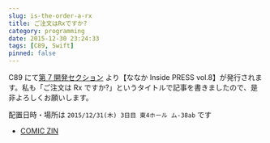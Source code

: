 ```yaml
---
slug: is-the-order-a-rx
title: ご注文はRxですか?
category: programming
date: 2015-12-30 23:24:33
tags: [C89, Swift]
pinned: false
---
```


C89 にて[第 7 開発セクション](https://sites.google.com/site/dai7sec/) より【ななか Inside PRESS vol.8】が発行されます。私も「ご注文は Rx ですか?」というタイトルで記事を書きましたので、是非よろしくお願いします。

配置日時・場所は `2015/12/31(木) 3日目 東4ホール ム-38ab` です

- [COMIC ZIN](http://shop.comiczin.jp/products/list.php?category_id=4833)

